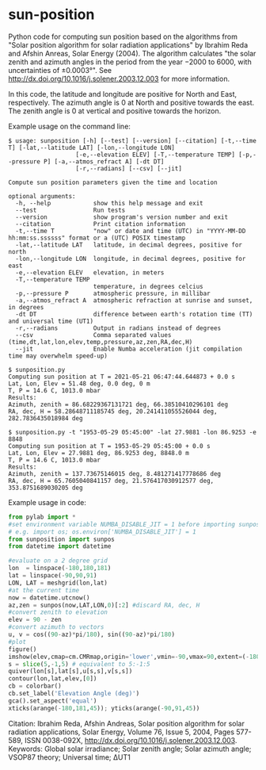 # sun-position

Python code for computing sun position based on the algorithms from "Solar position algorithm for solar radiation applications" by Ibrahim Reda and Afshin Anreas, Solar Energy (2004). The algorithm calculates "the solar zenith and azimuth angles in the period from the year −2000 to 6000, with uncertainties of ±0.0003°". See http://dx.doi.org/10.1016/j.solener.2003.12.003 for more information.

In this code, the latitude and longitude are positive for North and East, respectively. The azimuth angle is 0 at North and positive towards the east. The zenith angle is 0 at vertical and positive towards the horizon.

Example usage on the command line:
```
$ usage: sunposition [-h] [--test] [--version] [--citation] [-t,--time T] [-lat,--latitude LAT] [-lon,--longitude LON]
                   [-e,--elevation ELEV] [-T,--temperature TEMP] [-p,--pressure P] [-a,--atmos_refract A] [-dt DT]
                   [-r,--radians] [--csv] [--jit]

Compute sun position parameters given the time and location

optional arguments:
  -h, --help            show this help message and exit
  --test                Run tests
  --version             show program's version number and exit
  --citation            Print citation information
  -t,--time T           "now" or date and time (UTC) in "YYYY-MM-DD hh:mm:ss.ssssss" format or a (UTC) POSIX timestamp
  -lat,--latitude LAT   latitude, in decimal degrees, positive for north
  -lon,--longitude LON  longitude, in decimal degrees, positive for east
  -e,--elevation ELEV   elevation, in meters
  -T,--temperature TEMP
                        temperature, in degrees celcius
  -p,--pressure P       atmospheric pressure, in millibar
  -a,--atmos_refract A  atmospheric refraction at sunrise and sunset, in degrees
  -dt DT                difference between earth's rotation time (TT) and universal time (UT1)
  -r,--radians          Output in radians instead of degrees
  --csv                 Comma separated values (time,dt,lat,lon,elev,temp,pressure,az,zen,RA,dec,H)
  --jit                 Enable Numba acceleration (jit compilation time may overwhelm speed-up)

$ sunposition.py
Computing sun position at T = 2021-05-21 06:47:44.644873 + 0.0 s
Lat, Lon, Elev = 51.48 deg, 0.0 deg, 0 m
T, P = 14.6 C, 1013.0 mbar
Results:
Azimuth, zenith = 86.68229367131721 deg, 66.38510410296101 deg
RA, dec, H = 58.28648711185745 deg, 20.241411055526044 deg, 282.7836435018984 deg

$ sunposition.py -t "1953-05-29 05:45:00" -lat 27.9881 -lon 86.9253 -e 8848
Computing sun position at T = 1953-05-29 05:45:00 + 0.0 s
Lat, Lon, Elev = 27.9881 deg, 86.9253 deg, 8848.0 m
T, P = 14.6 C, 1013.0 mbar
Results:
Azimuth, zenith = 137.73675146015 deg, 8.481271417778686 deg
RA, dec, H = 65.7605040841157 deg, 21.576417030912577 deg, 353.8751689030205 deg
```

Example usage in code:
```python
from pylab import *
#set environment variable NUMBA_DISABLE_JIT = 1 before importing sunposition to disable jit if it negatively impacts performance
# e.g. import os; os.environ['NUMBA_DISABLE_JIT'] = 1
from sunposition import sunpos
from datetime import datetime

#evaluate on a 2 degree grid
lon  = linspace(-180,180,181)
lat = linspace(-90,90,91)
LON, LAT = meshgrid(lon,lat)
#at the current time
now = datetime.utcnow()
az,zen = sunpos(now,LAT,LON,0)[:2] #discard RA, dec, H
#convert zenith to elevation
elev = 90 - zen
#convert azimuth to vectors
u, v = cos((90-az)*pi/180), sin((90-az)*pi/180)
#plot
figure()
imshow(elev,cmap=cm.CMRmap,origin='lower',vmin=-90,vmax=90,extent=(-180,180,-90,90))
s = slice(5,-1,5) # equivalent to 5:-1:5
quiver(lon[s],lat[s],u[s,s],v[s,s])
contour(lon,lat,elev,[0])
cb = colorbar()
cb.set_label('Elevation Angle (deg)')
gca().set_aspect('equal')
xticks(arange(-180,181,45)); yticks(arange(-90,91,45))
```

Citation:
Ibrahim Reda, Afshin Andreas, Solar position algorithm for solar radiation applications, Solar Energy, Volume 76, Issue 5, 2004, Pages 577-589, ISSN 0038-092X, http://dx.doi.org/10.1016/j.solener.2003.12.003.
Keywords: Global solar irradiance; Solar zenith angle; Solar azimuth angle; VSOP87 theory; Universal time; ΔUT1
